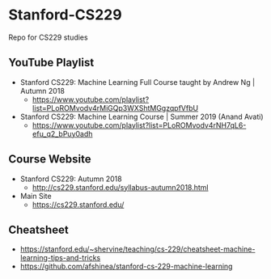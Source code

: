 # Stanford-CS229
Repo for CS229 studies

## YouTube Playlist
- Stanford CS229: Machine Learning Full Course taught by Andrew Ng | Autumn 2018
  - https://www.youtube.com/playlist?list=PLoROMvodv4rMiGQp3WXShtMGgzqpfVfbU
- Stanford CS229: Machine Learning Course | Summer 2019 (Anand Avati)
  - https://www.youtube.com/playlist?list=PLoROMvodv4rNH7qL6-efu_q2_bPuy0adh
  
## Course Website
- Stanford CS229: Autumn 2018
  - http://cs229.stanford.edu/syllabus-autumn2018.html
- Main Site
  - https://cs229.stanford.edu/

## Cheatsheet
- https://stanford.edu/~shervine/teaching/cs-229/cheatsheet-machine-learning-tips-and-tricks
- https://github.com/afshinea/stanford-cs-229-machine-learning

